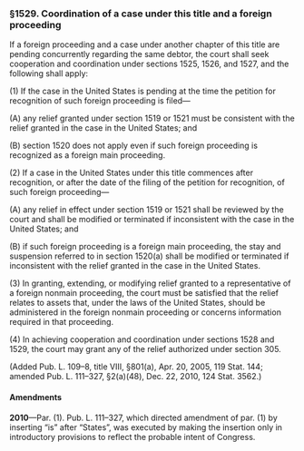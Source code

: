 ### §1529. Coordination of a case under this title and a foreign proceeding ###

If a foreign proceeding and a case under another chapter of this title are pending concurrently regarding the same debtor, the court shall seek cooperation and coordination under sections 1525, 1526, and 1527, and the following shall apply:

(1) If the case in the United States is pending at the time the petition for recognition of such foreign proceeding is filed—

(A) any relief granted under section 1519 or 1521 must be consistent with the relief granted in the case in the United States; and

(B) section 1520 does not apply even if such foreign proceeding is recognized as a foreign main proceeding.

(2) If a case in the United States under this title commences after recognition, or after the date of the filing of the petition for recognition, of such foreign proceeding—

(A) any relief in effect under section 1519 or 1521 shall be reviewed by the court and shall be modified or terminated if inconsistent with the case in the United States; and

(B) if such foreign proceeding is a foreign main proceeding, the stay and suspension referred to in section 1520(a) shall be modified or terminated if inconsistent with the relief granted in the case in the United States.

(3) In granting, extending, or modifying relief granted to a representative of a foreign nonmain proceeding, the court must be satisfied that the relief relates to assets that, under the laws of the United States, should be administered in the foreign nonmain proceeding or concerns information required in that proceeding.

(4) In achieving cooperation and coordination under sections 1528 and 1529, the court may grant any of the relief authorized under section 305.

(Added Pub. L. 109–8, title VIII, §801(a), Apr. 20, 2005, 119 Stat. 144; amended Pub. L. 111–327, §2(a)(48), Dec. 22, 2010, 124 Stat. 3562.)

#### Amendments ####

**2010**—Par. (1). Pub. L. 111–327, which directed amendment of par. (1) by inserting “is” after “States”, was executed by making the insertion only in introductory provisions to reflect the probable intent of Congress.